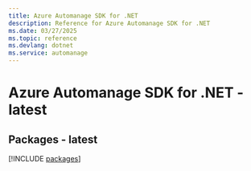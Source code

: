 ```yaml
---
title: Azure Automanage SDK for .NET
description: Reference for Azure Automanage SDK for .NET
ms.date: 03/27/2025
ms.topic: reference
ms.devlang: dotnet
ms.service: automanage
---
```

# Azure Automanage SDK for .NET - latest
## Packages - latest
[!INCLUDE [packages](automanage-index.md)]